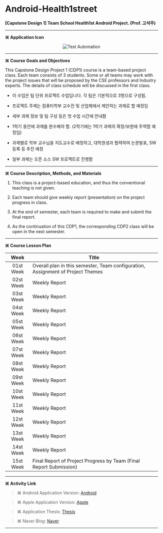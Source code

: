 # Android-Health1street
**[Capstone Design 1] Team School Health1st Android Project. (Prof. 고석주)**

* * *

**⌘ Application Icon**

<span style="display:block;text-align:center">![Test Automation](http://blogfiles.naver.net/MjAxNzExMjZfNjUg/MDAxNTExNjk2NDE3MjI0.RS7BDnSUMD9e3tMPtqJQ28EswLE-VzW2EfdJnNORMQkg.lVbw3RADcM02Eps6o3dqV_BKMKKDv1LX9AQ_j4yTV-kg.PNG.yeop9657/icon.png)</span>

* * *

**⌘ Course Goals and Objectives**

This Capstone Design Project 1 (CDP1) course is a team-based project class. Each team consists of 3 students. Some or all teams may work with the project issues that will be proposed by the CSE professors and Industry experts. The details of class schedule will be discussed in the first class.

- 이 수업은 팀 단위 프로젝트 수업입니다. 각 팀은 기본적으로 3명으로 구성됨.

- 프로젝트 주제는 컴퓨터학부 교수진 및 산업체에서 제안하는 과제로 할 예정임

- 세부 과제 정보 및 팀 구성 등은 첫 수업 시간에 안내함

- 1학기 동안에 과제를 완수해야 함. (2학기에는 1학기 과제의 확장/보완에 주력할 예정임)

- 과제별로 학부 교수님을 지도교수로 배정하고, 대학원생과 협력하여 논문발표, SW등록 등 추진 예정

- 일부 과제는 오픈 소스 SW 프로젝트로 진행함

* * *

**⌘ Course Description, Methods, and Materials**

1. This class is a project-based education, and thus the conventional teaching is not given.

2. Each team should give weekly report (presentation) on the project progress in class.

3. At the end of semester, each team is required to make and submit the final report.

4. As the continuation of this CDP1, the corresponding CDP2 class will be open in the next semester.

* * *

**⌘ Course Lesson Plan**

|Week|Title|
|:-------:|--------------------------------------------------------------------------------|
|01st Week | Overall plan in this semester, Team configuration, Assignment of Project Themes |
|02st Week |	Weekly Report|
|03st Week |	Weekly Report|	 	 	 
|04st Week |	Weekly Report|	 	 	 
|05st Week |	Weekly Report|	 	 	 
|06st Week |	Weekly Report|	 	 	 
|07st Week |	Weekly Report|	 	 	 
|08st Week |	Weekly Report|	 	 	 
|09st Week |	Weekly Report|	 	 	 
|10st Week |	Weekly Report|	 	 	 
|11st Week |	Weekly Report|	 	 	 
|12st Week |	Weekly Report|	 	 	 
|13st Week |	Weekly Report|	 	 	 
|14st Week |	Weekly Report|	 	 	 
|15st Week |	Final Report of Project Progress by Team (Final Report Submission)|

* * *

**⌘ Activity Link**

> ⌘ Android Application Version: [Android](https://github.com/ChangYeop-Yang/Android-Health1street)

> ⌘ Apple Application Version: [Apple](https://github.com/ChangYeop-Yang/IOS-Health1street)

> ⌘ Application Thesis: [Thesis](https://github.com/ChangYeop-Yang/Activity-Thesis)

> ⌘ Naver Blog: [Naver](http://yeop9657.blog.me/221111128215)

* * *
